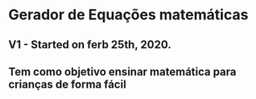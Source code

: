 # Gerador de Equações matemáticas
## V1 - Started on ferb 25th, 2020.
## Tem como objetivo ensinar matemática para crianças de forma fácil
